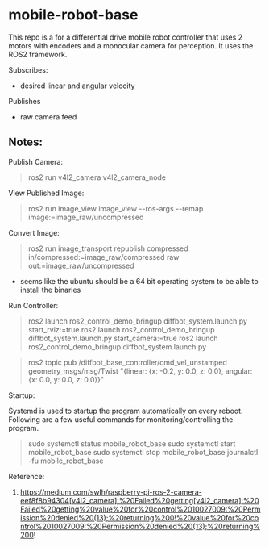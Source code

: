 # mobile-robot-base

This repo is a for a differential drive mobile robot controller that uses 2 motors with encoders and a monocular camera for perception. It uses the ROS2 framework.

Subscribes:
- desired linear and angular velocity

Publishes
- raw camera feed

## Notes:

Publish Camera:
> ros2 run v4l2_camera v4l2_camera_node

View Published Image:
> ros2 run image_view image_view --ros-args --remap image:=image_raw/uncompressed

Convert Image:
> ros2 run image_transport republish compressed in/compressed:=image_raw/compressed raw out:=image_raw/uncompressed

- seems like the ubuntu should be a 64 bit operating system to be able to install the binaries

Run Controller:
> ros2 launch ros2_control_demo_bringup diffbot_system.launch.py start_rviz:=true
> ros2 launch ros2_control_demo_bringup diffbot_system.launch.py start_camera:=true
> ros2 launch ros2_control_demo_bringup diffbot_system.launch.py 

> ros2 topic pub /diffbot_base_controller/cmd_vel_unstamped geometry_msgs/msg/Twist "{linear: {x: -0.2, y: 0.0, z: 0.0}, angular: {x: 0.0, y: 0.0, z: 0.0}}"

Startup:

Systemd is used to startup the program automatically on every reboot. Following are a few useful commands for monitoring/controlling the program.
> sudo systemctl status mobile_robot_base 
> sudo systemctl start mobile_robot_base 
> sudo systemctl stop mobile_robot_base 
> journalctl -fu mobile_robot_base  


Reference:
1. https://medium.com/swlh/raspberry-pi-ros-2-camera-eef8f8b94304[v4l2_camera]:%20Failed%20getting[v4l2_camera]:%20Failed%20getting%20value%20for%20control%2010027009:%20Permission%20denied%20(13);%20returning%200!%20value%20for%20control%2010027009:%20Permission%20denied%20(13);%20returning%200!


